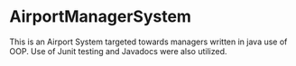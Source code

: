 # AirportManagerSystem
This is an Airport System targeted towards managers written in java use of OOP. Use of Junit testing and Javadocs were also utilized.
